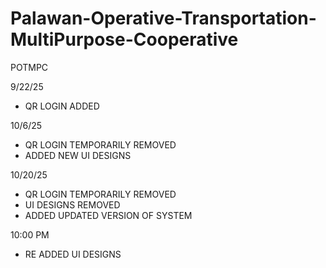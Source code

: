 # Palawan-Operative-Transportation-MultiPurpose-Cooperative
POTMPC

9/22/25
- QR LOGIN ADDED

10/6/25
- QR LOGIN TEMPORARILY REMOVED
- ADDED NEW UI DESIGNS

10/20/25
- QR LOGIN TEMPORARILY REMOVED
- UI DESIGNS REMOVED
- ADDED UPDATED VERSION OF SYSTEM

10:00 PM
- RE ADDED UI DESIGNS